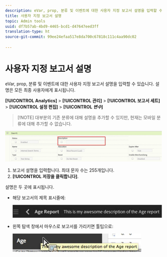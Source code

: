 ```yaml
---
description: eVar, prop, 분류 및 이벤트에 대한 사용자 지정 보고서 설명을 입력할 수 있습니다. 설명은 모든 최종 사용자에게 표시됩니다.
title: 사용자 지정 보고서 설명
topic: Admin tools
uuid: df7b57ab-4bd9-4465-bcd1-d47647eed3ff
translation-type: ht
source-git-commit: 99ee24efaa517e8da700c67818c111c4aa90dc02

---
```



# 사용자 지정 보고서 설명

eVar, prop, 분류 및 이벤트에 대한 사용자 지정 보고서 설명을 입력할 수 있습니다. 설명은 모든 최종 사용자에게 표시됩니다.

**[!UICONTROL Analytics]** > **[!UICONTROL 관리]** > **[!UICONTROL 보고서 세트]** > **[!UICONTROL 설정 편집]** > **[!UICONTROL *변수&#x200B;*]**

> [!NOTE] 대부분의 기존 분류에 대해 설명을 추가할 수 있지만, 현재는 모바일 분류에 대해 추가할 수 없습니다.

![](assets/report_descriptions.png)

1. 보고서 설명을 입력합니다. 최대 문자 수는 255개입니다.
1. **[!UICONTROL 저장을 클릭합니다]**.

설명은 두 곳에 표시됩니다.

* 해당 보고서의 제목 표시줄에:

   ![](assets/report_description_2.png)

* 왼쪽 탐색 창에서 마우스로 보고서를 가리키면 툴팁으로:

   ![](assets/report_description_3.png)

